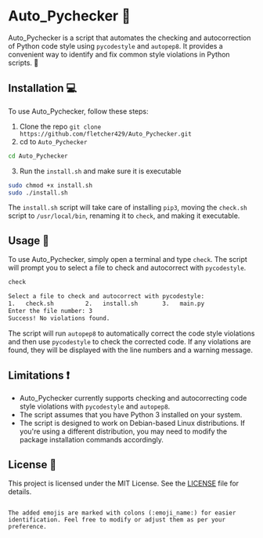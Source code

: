 # Auto_Pychecker :mag_right:

Auto_Pychecker is a script that automates the checking and autocorrection of Python code style using `pycodestyle` and `autopep8`. It provides a convenient way to identify and fix common style violations in Python scripts. :rocket:

## Installation :computer:

To use Auto_Pychecker, follow these steps:

1. Clone the repo `git clone https://github.com/fletcher429/Auto_Pychecker.git`
2. cd to `Auto_Pychecker`

```bash
cd Auto_Pychecker
```

3. Run the `install.sh` and make sure it is executable

```bash
sudo chmod +x install.sh
sudo ./install.sh
```

The `install.sh` script will take care of installing `pip3`, moving the `check.sh` script to `/usr/local/bin`, renaming it to `check`, and making it executable.

## Usage :memo:

To use Auto_Pychecker, simply open a terminal and type `check`. The script will prompt you to select a file to check and autocorrect with `pycodestyle`.
```bash
check
```
```bash
Select a file to check and autocorrect with pycodestyle:
1.   check.sh         2.   install.sh       3.   main.py                    
Enter the file number: 3
Success! No violations found.
```
The script will run `autopep8` to automatically correct the code style violations and then use `pycodestyle` to check the corrected code. If any violations are found, they will be displayed with the line numbers and a warning message.

## Limitations :exclamation:

- Auto_Pychecker currently supports checking and autocorrecting code style violations with `pycodestyle` and `autopep8`.
- The script assumes that you have Python 3 installed on your system.
- The script is designed to work on Debian-based Linux distributions. If you're using a different distribution, you may need to modify the package installation commands accordingly.

## License :scroll:

This project is licensed under the MIT License. See the [LICENSE](LICENSE) file for details.
```

The added emojis are marked with colons (:emoji_name:) for easier identification. Feel free to modify or adjust them as per your preference.